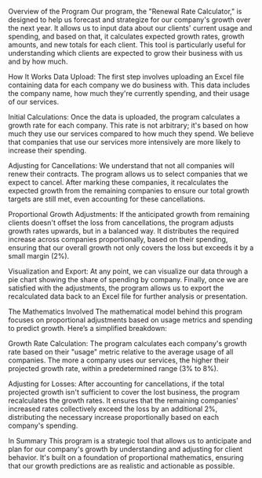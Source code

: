 Overview of the Program
Our program, the "Renewal Rate Calculator," is designed to help us forecast and strategize for our company's growth over the next year. It allows us to input data about our clients' current usage and spending, and based on that, it calculates expected growth rates, growth amounts, and new totals for each client. This tool is particularly useful for understanding which clients are expected to grow their business with us and by how much.

How It Works
Data Upload: The first step involves uploading an Excel file containing data for each company we do business with. This data includes the company name, how much they're currently spending, and their usage of our services.

Initial Calculations: Once the data is uploaded, the program calculates a growth rate for each company. This rate is not arbitrary; it's based on how much they use our services compared to how much they spend. We believe that companies that use our services more intensively are more likely to increase their spending.

Adjusting for Cancellations: We understand that not all companies will renew their contracts. The program allows us to select companies that we expect to cancel. After marking these companies, it recalculates the expected growth from the remaining companies to ensure our total growth targets are still met, even accounting for these cancellations.

Proportional Growth Adjustments: If the anticipated growth from remaining clients doesn't offset the loss from cancellations, the program adjusts growth rates upwards, but in a balanced way. It distributes the required increase across companies proportionally, based on their spending, ensuring that our overall growth not only covers the loss but exceeds it by a small margin (2%).

Visualization and Export: At any point, we can visualize our data through a pie chart showing the share of spending by company. Finally, once we are satisfied with the adjustments, the program allows us to export the recalculated data back to an Excel file for further analysis or presentation.

The Mathematics Involved
The mathematical model behind this program focuses on proportional adjustments based on usage metrics and spending to predict growth. Here’s a simplified breakdown:

Growth Rate Calculation: The program calculates each company's growth rate based on their "usage" metric relative to the average usage of all companies. The more a company uses our services, the higher their projected growth rate, within a predetermined range (3% to 8%).

Adjusting for Losses: After accounting for cancellations, if the total projected growth isn't sufficient to cover the lost business, the program recalculates the growth rates. It ensures that the remaining companies' increased rates collectively exceed the loss by an additional 2%, distributing the necessary increase proportionally based on each company's spending.

In Summary
This program is a strategic tool that allows us to anticipate and plan for our company's growth by understanding and adjusting for client behavior. It's built on a foundation of proportional mathematics, ensuring that our growth predictions are as realistic and actionable as possible.
